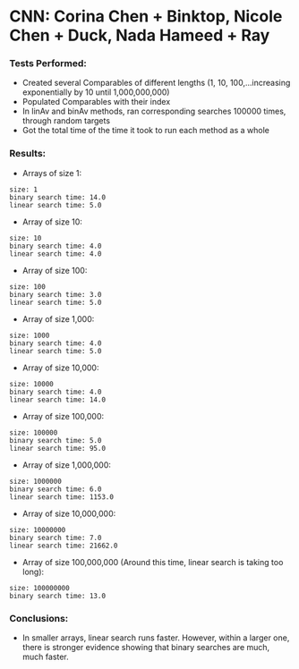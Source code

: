 # CNN: Corina Chen + Binktop, Nicole Chen + Duck, Nada Hameed + Ray

### Tests Performed:
* Created several Comparables of different lengths (1, 10, 100,...increasing exponentially by 10 until 1,000,000,000)
* Populated Comparables with their index
* In linAv and binAv methods, ran corresponding searches 100000 times, through random targets
* Got the total time of the time it took to run each method as a whole

### Results:
* Arrays of size 1:
```
size: 1
binary search time: 14.0
linear search time: 5.0
```
* Array of size 10:
```
size: 10
binary search time: 4.0
linear search time: 4.0
```
* Array of size 100:
```
size: 100
binary search time: 3.0
linear search time: 5.0
```
* Array of size 1,000:
```
size: 1000
binary search time: 4.0
linear search time: 5.0
```
* Array of size 10,000:
```
size: 10000
binary search time: 4.0
linear search time: 14.0
```
* Array of size 100,000:
```
size: 100000
binary search time: 5.0
linear search time: 95.0
```
* Array of size 1,000,000:
```
size: 1000000
binary search time: 6.0
linear search time: 1153.0
```
* Array of size 10,000,000:
```
size: 10000000
binary search time: 7.0
linear search time: 21662.0
```
* Array of size 100,000,000 (Around this time, linear search is taking too long):
```
size: 100000000
binary search time: 13.0
```


### Conclusions:
* In smaller arrays, linear search runs faster. However, within a larger one, there is stronger evidence showing that binary searches are much, much faster.
